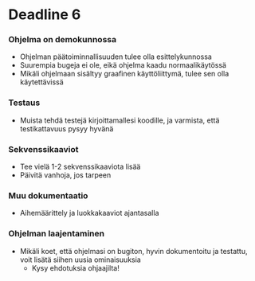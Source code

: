 ﻿# Deadline 6

### Ohjelma on demokunnossa
* Ohjelman päätoiminnallisuuden tulee olla esittelykunnossa
* Suurempia bugeja ei ole, eikä ohjelma kaadu normaalikäytössä
* Mikäli ohjelmaan sisältyy graafinen käyttöliittymä, tulee sen olla käytettävissä

### Testaus
* Muista tehdä testejä kirjoittamallesi koodille, ja varmista, että testikattavuus pysyy hyvänä

### Sekvenssikaaviot
* Tee vielä 1-2 sekvenssikaaviota lisää
* Päivitä vanhoja, jos tarpeen

### Muu dokumentaatio
* Aihemäärittely ja luokkakaaviot ajantasalla

### Ohjelman laajentaminen
* Mikäli koet, että ohjelmasi on bugiton, hyvin dokumentoitu ja testattu, voit lisätä siihen uusia ominaisuuksia
  * Kysy ehdotuksia ohjaajilta!
